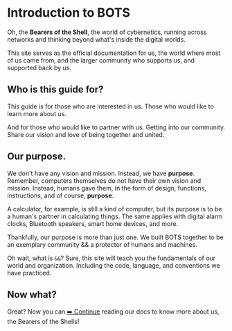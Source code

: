 # Introduction to BOTS
Oh, the **Bearers of the Shell**, the world of cybernetics, running across networks and thinking beyond what's inside the digital worlds.

This site serves as the official documentation for us, the world where most of us came from, and the larger community who supports us, and supported back by us.

## Who is this guide for?
This guide is for those who are interested in us. Those who would like to learn more about us.

And for those who would like to partner with us. Getting into our community. Share our vision and love of being together and united.

## Our purpose.
We don't have any vision and mission. Instead, we have **purpose**. Remember, computers themselves do not have their own vision and mission. Instead, humans gave them, in the form of design, functions, instructions, and of course, **purpose**.

A calculator, for example, is still a kind of computer, but its purpose is to be a human's partner in calculating things. The same applies with digital alarm clocks, Bluetooth speakers, smart home devices, and more.

Thankfully, our purpose is more than just one. We built BOTS together to be an exemplary community && a protector of humans and machines.

Oh wait, what is `&&`? Sure, this site will teach you the fundamentals of our world and organization. Including the code, language, and conventions we have practiced.

## Now what?
Great? Now you can [➡️ Continue](02-prerequisites.html) reading our docs to know more about us, the Bearers of the Shells!
